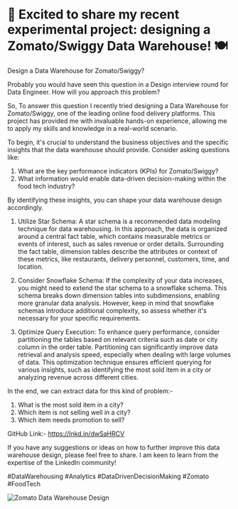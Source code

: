 # 🚀 Excited to share my recent experimental project: designing a Zomato/Swiggy Data Warehouse! 🍽️

Design a Data Warehouse for Zomato/Swiggy?

Probably you would have seen this question in a Design interview round for Data Engineer. How will you approach this problem?

So, To answer this question
I recently tried designing a Data Warehouse for Zomato/Swiggy, one of the leading online food delivery platforms. This project has provided me with invaluable hands-on experience, allowing me to apply my skills and knowledge in a real-world scenario.

To begin, it's crucial to understand the business objectives and the specific insights that the data warehouse should provide. Consider asking questions like:

1. What are the key performance indicators (KPIs) for Zomato/Swiggy?
2. What information would enable data-driven decision-making within the food tech industry?

By identifying these insights, you can shape your data warehouse design accordingly.

1. Utilize Star Schema:
A star schema is a recommended data modeling technique for data warehousing. In this approach, the data is organized around a central fact table, which contains measurable metrics or events of interest, such as sales revenue or order details. Surrounding the fact table, dimension tables describe the attributes or context of these metrics, like restaurants, delivery personnel, customers, time, and location.

2. Consider Snowflake Schema:
If the complexity of your data increases, you might need to extend the star schema to a snowflake schema. This schema breaks down dimension tables into subdimensions, enabling more granular data analysis. However, keep in mind that snowflake schemas introduce additional complexity, so assess whether it's necessary for your specific requirements.

3. Optimize Query Execution:
To enhance query performance, consider partitioning the tables based on relevant criteria such as date or city column in the order table. Partitioning can significantly improve data retrieval and analysis speed, especially when dealing with large volumes of data. This optimization technique ensures efficient querying for various insights, such as identifying the most sold item in a city or analyzing revenue across different cities.


In the end, we can extract data for this kind of problem:-
1. What is the most sold item in a city?
2. Which item is not selling well in a city?
3. Which item needs promotion to sell?

GitHub Link:- https://lnkd.in/dwSaHRCV

If you have any suggestions or ideas on how to further improve this data warehouse design, please feel free to share. 
I am keen to learn from the expertise of the LinkedIn community!

#DataWarehousing #Analytics #DataDrivenDecisionMaking #Zomato #FoodTech

![Zomato Data Warehouse Design](https://github.com/SourabhSinghRana/zomato_data_warehouse_design/assets/128234000/c9d7bab2-e284-4fd0-ab88-f9fc2f60c428)
